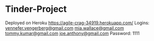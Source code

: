 # Tinder-Project
Deployed on Heroku
https://agile-crag-34919.herokuapp.com/
Logins: 
yennefer.vengerberg@gmail.com
mia.wallace@gmail.com
tommy.kumar@gmail.com
joe.anthony@gmail.com
Password: 1111
